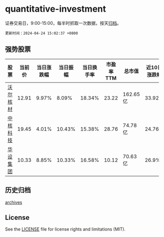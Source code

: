 # quantitative-investment

证券交易日，9:00-15:00，每半时抓取一次数据，按天[归档](archives)。

`更新时间：2024-04-24 15:02:37 +0800`

## 强势股票

|股票|当前价|当日涨跌幅|当日振幅|当日换手率|市盈率TTM|总市值|近10日涨跌幅|
|----|----|----|----|----|----|----|----|
|[沃尔核材](https://xueqiu.com/S/SZ002130)|12.91|9.97%|8.09%|18.34%|23.22|162.65亿|33.92%|
|[中核科技](https://xueqiu.com/S/SZ000777)|19.45|4.01%|10.43%|15.38%|28.76|74.78亿|24.76%|
|[华设集团](https://xueqiu.com/S/SH603018)|10.33|8.85%|10.33%|16.58%|10.12|70.63亿|26.9%|

## 历史归档

[archives](archives)

## License

See the [LICENSE](LICENSE) file for license rights and limitations (MIT).